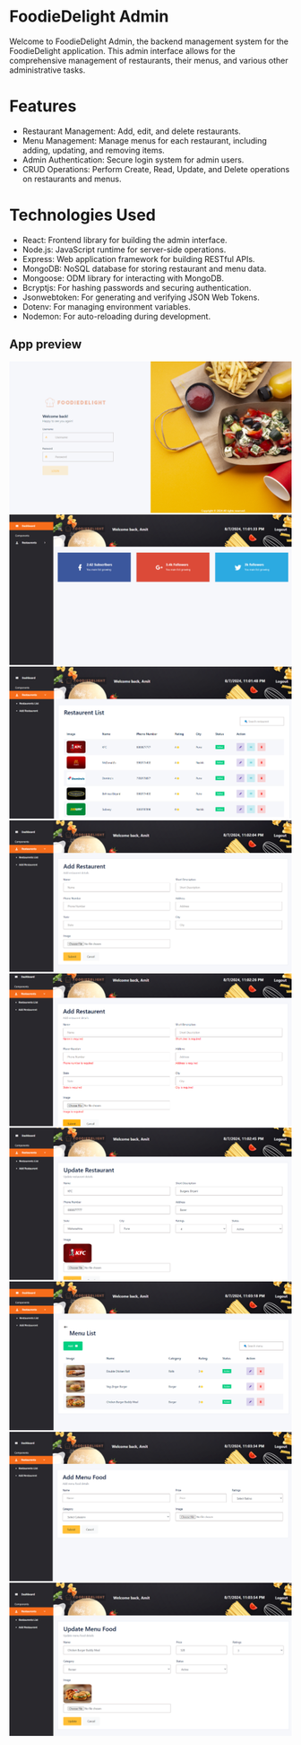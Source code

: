 # FoodieDelight Admin
Welcome to FoodieDelight Admin, the backend management system for the FoodieDelight application. This admin interface allows for the comprehensive management of restaurants, their menus, and various other administrative tasks.

# Features
*  Restaurant Management: Add, edit, and delete restaurants.
*  Menu Management: Manage menus for each restaurant, including adding, updating, and removing items.
*  Admin Authentication: Secure login system for admin users.
*  CRUD Operations: Perform Create, Read, Update, and Delete operations on restaurants and menus.

# Technologies Used
*  React: Frontend library for building the admin interface.
*  Node.js: JavaScript runtime for server-side operations.
*  Express: Web application framework for building RESTful APIs.
*  MongoDB: NoSQL database for storing restaurant and menu data.
*  Mongoose: ODM library for interacting with MongoDB.
*  Bcryptjs: For hashing passwords and securing authentication.
*  Jsonwebtoken: For generating and verifying JSON Web Tokens.
*  Dotenv: For managing environment variables.
*  Nodemon: For auto-reloading during development.

## App preview
![image](https://github.com/amitprasad1403/foodiedelight-admin/blob/main/fda1.png)
![image](https://github.com/amitprasad1403/foodiedelight-admin/blob/main/fda2.png)
![image](https://github.com/amitprasad1403/foodiedelight-admin/blob/main/fda3.png)
![image](https://github.com/amitprasad1403/foodiedelight-admin/blob/main/fda4.png)
![image](https://github.com/amitprasad1403/foodiedelight-admin/blob/main/fda5.png)
![image](https://github.com/amitprasad1403/foodiedelight-admin/blob/main/fda6.png)
![image](https://github.com/amitprasad1403/foodiedelight-admin/blob/main/fda7.png)
![image](https://github.com/amitprasad1403/foodiedelight-admin/blob/main/fda8.png)
![image](https://github.com/amitprasad1403/foodiedelight-admin/blob/main/fda9.png)
